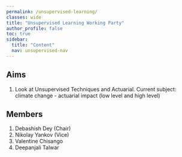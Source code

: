 ```yaml
---
permalink: /unsupervised-learning/
classes: wide
title: "Unsupervised Learning Working Party"
author_profile: false
toc: true
sidebar:
  title: "Content"
  nav: unsupervised-nav
---
```


## Aims
1. Look at Unsupervised Techniques and Actuarial.  Current subject: climate change - actuarial impact (low level and high level)


## Members

1.  Debashish Dey (Chair) 
2.  Nikolay Yankov (Vice)
3.  Valentine Chisango
4.  Deepanjali Talwar


<div class="github-card" data-github="debsdey" data-width="400" data-height="" data-theme="medium"></div>
<script src="//cdn.jsdelivr.net/github-cards/latest/widget.js"></script>

<div class="github-card" data-github="yankovn" data-width="400" data-height="" data-theme="medium"></div>
<script src="//cdn.jsdelivr.net/github-cards/latest/widget.js"></script>

<div class="github-card" data-github="DeeTalwar" data-width="400" data-height="" data-theme="medium"></div>
<script src="//cdn.jsdelivr.net/github-cards/latest/widget.js"></script>

<div class="github-card" data-github="ValentineChisango" data-width="400" data-height="" data-theme="medium"></div>
<script src="//cdn.jsdelivr.net/github-cards/latest/widget.js"></script>
